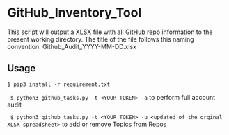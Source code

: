 # GitHub_Inventory_Tool

This script will output a XLSX file with all GitHub repo information to the present working directory.
The title of the file follows this naming convention: Github_Audit_YYYY-MM-DD.xlsx

## Usage

``` $ pip3 install -r requirement.txt ```

``` $ python3 github_tasks.py -t <YOUR TOKEN> -a``` to perform full account audit

``` $ python3 github_tasks.py -t <YOUR TOKEN> -u <updated of the orginal XLSX spreadsheet>``` to add or remove Topics from Repos